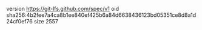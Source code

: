 version https://git-lfs.github.com/spec/v1
oid sha256:4b2fee7a4ca8b1ee840ef425b6a84d6638436123bd05351ce8d8a1d24cf0ef76
size 2557
